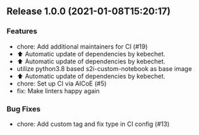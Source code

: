 
## Release 1.0.0 (2021-01-08T15:20:17)
### Features
* chore: Add additional maintainers for CI (#19)
* :arrow_up: Automatic update of dependencies by kebechet.
* :arrow_up: Automatic update of dependencies by kebechet.
* utilize python3.8 based s2i-custom-notebook as base image
* :arrow_up: Automatic update of dependencies by kebechet.
* chore: Set up CI via AICoE (#5)
* fix: Make linters happy again
### Bug Fixes
* chore: Add custom tag and fix type in CI config (#13)
